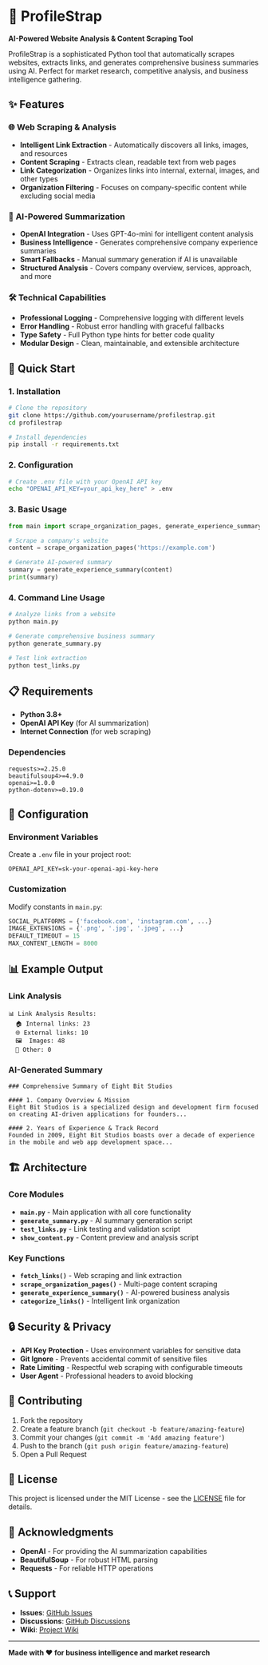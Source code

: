 # 🔗 ProfileStrap

**AI-Powered Website Analysis & Content Scraping Tool**

ProfileStrap is a sophisticated Python tool that automatically scrapes websites, extracts links, and generates comprehensive business summaries using AI. Perfect for market research, competitive analysis, and business intelligence gathering.

## ✨ Features

### 🌐 **Web Scraping & Analysis**
- **Intelligent Link Extraction** - Automatically discovers all links, images, and resources
- **Content Scraping** - Extracts clean, readable text from web pages
- **Link Categorization** - Organizes links into internal, external, images, and other types
- **Organization Filtering** - Focuses on company-specific content while excluding social media

### 🤖 **AI-Powered Summarization**
- **OpenAI Integration** - Uses GPT-4o-mini for intelligent content analysis
- **Business Intelligence** - Generates comprehensive company experience summaries
- **Smart Fallbacks** - Manual summary generation if AI is unavailable
- **Structured Analysis** - Covers company overview, services, approach, and more

### 🛠️ **Technical Capabilities**
- **Professional Logging** - Comprehensive logging with different levels
- **Error Handling** - Robust error handling with graceful fallbacks
- **Type Safety** - Full Python type hints for better code quality
- **Modular Design** - Clean, maintainable, and extensible architecture

## 🚀 Quick Start

### 1. **Installation**
```bash
# Clone the repository
git clone https://github.com/yourusername/profilestrap.git
cd profilestrap

# Install dependencies
pip install -r requirements.txt
```

### 2. **Configuration**
```bash
# Create .env file with your OpenAI API key
echo "OPENAI_API_KEY=your_api_key_here" > .env
```

### 3. **Basic Usage**
```python
from main import scrape_organization_pages, generate_experience_summary

# Scrape a company's website
content = scrape_organization_pages('https://example.com')

# Generate AI-powered summary
summary = generate_experience_summary(content)
print(summary)
```

### 4. **Command Line Usage**
```bash
# Analyze links from a website
python main.py

# Generate comprehensive business summary
python generate_summary.py

# Test link extraction
python test_links.py
```

## 📋 Requirements

- **Python 3.8+**
- **OpenAI API Key** (for AI summarization)
- **Internet Connection** (for web scraping)

### Dependencies
```
requests>=2.25.0
beautifulsoup4>=4.9.0
openai>=1.0.0
python-dotenv>=0.19.0
```

## 🔧 Configuration

### Environment Variables
Create a `.env` file in your project root:

```env
OPENAI_API_KEY=sk-your-openai-api-key-here
```

### Customization
Modify constants in `main.py`:
```python
SOCIAL_PLATFORMS = {'facebook.com', 'instagram.com', ...}
IMAGE_EXTENSIONS = {'.png', '.jpg', '.jpeg', ...}
DEFAULT_TIMEOUT = 15
MAX_CONTENT_LENGTH = 8000
```

## 📊 Example Output

### Link Analysis
```
📊 Link Analysis Results:
  🏠 Internal links: 23
  🌐 External links: 10
  🖼️  Images: 48
  📄 Other: 0
```

### AI-Generated Summary
```
### Comprehensive Summary of Eight Bit Studios

#### 1. Company Overview & Mission
Eight Bit Studios is a specialized design and development firm focused on creating AI-driven applications for founders...

#### 2. Years of Experience & Track Record
Founded in 2009, Eight Bit Studios boasts over a decade of experience in the mobile and web app development space...
```

## 🏗️ Architecture

### Core Modules
- **`main.py`** - Main application with all core functionality
- **`generate_summary.py`** - AI summary generation script
- **`test_links.py`** - Link testing and validation script
- **`show_content.py`** - Content preview and analysis script

### Key Functions
- **`fetch_links()`** - Web scraping and link extraction
- **`scrape_organization_pages()`** - Multi-page content scraping
- **`generate_experience_summary()`** - AI-powered business analysis
- **`categorize_links()`** - Intelligent link organization

## 🔒 Security & Privacy

- **API Key Protection** - Uses environment variables for sensitive data
- **Git Ignore** - Prevents accidental commit of sensitive files
- **Rate Limiting** - Respectful web scraping with configurable timeouts
- **User Agent** - Professional headers to avoid blocking

## 🤝 Contributing

1. Fork the repository
2. Create a feature branch (`git checkout -b feature/amazing-feature`)
3. Commit your changes (`git commit -m 'Add amazing feature'`)
4. Push to the branch (`git push origin feature/amazing-feature`)
5. Open a Pull Request

## 📝 License

This project is licensed under the MIT License - see the [LICENSE](LICENSE) file for details.

## 🙏 Acknowledgments

- **OpenAI** - For providing the AI summarization capabilities
- **BeautifulSoup** - For robust HTML parsing
- **Requests** - For reliable HTTP operations

## 📞 Support

- **Issues**: [GitHub Issues](https://github.com/yourusername/profilestrap/issues)
- **Discussions**: [GitHub Discussions](https://github.com/yourusername/profilestrap/discussions)
- **Wiki**: [Project Wiki](https://github.com/yourusername/profilestrap/wiki)

---

**Made with ❤️ for business intelligence and market research** 
